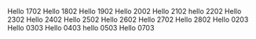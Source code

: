 Hello 1702
Hello 1802
Hello 1902
Hello 2002
Hello 2102
hello 2202
Hello 2302
Hello 2402
Hello 2502
Hello 2602
Hello 2702
Hello 2802
Hello 0203
Hello 0303
Hello 0403
hello 0503
Hello 0703